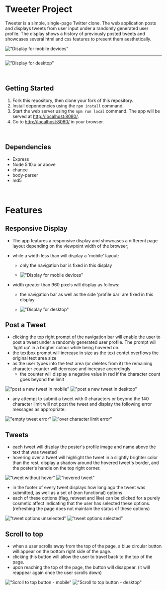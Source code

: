# Tweeter Project

Tweeter is a simple, single-page Twitter clone.
The web application posts and displays tweets from user input under a randomly generated user profile. The display shows a history of previously posted tweets and showcases several html and css features to present them aesthetically.

!["Display for mobile devices"](https://github.com/tmslee/tweeter/tree/master/docs/mobile-view.png)

-----------------------------------------------------------------------------

!["Display for desktop"](https://github.com/tmslee/tweeter/tree/master/docs/desktop-view.png)

<br>

## Getting Started

1. Fork this repository, then clone your fork of this repository.
2. Install dependencies using the `npm install` command.
3. Start the web server using the `npm run local` command. The app will be served at <http://localhost:8080/>.
4. Go to <http://localhost:8080/> in your browser.

<br>

## Dependencies

- Express
- Node 5.10.x or above 
- chance
- body-parser
- md5

<br>

# Features

## Responsive Display
-  The app features a responsive display and showcases a different page layout depending on the viewpoint width of the browser;
  
  - while a width less than will display a 'mobile' layout:
    - only the navigation bar is fixed in this display

    - !["Display for mobile devices"](https://github.com/tmslee/tweeter/tree/master/docs/mobile-view.png)

  - width greater than 960 pixels will display as follows:
    - the navigation bar as well as the side 'profile bar' are fixed in this display

    - !["Display for desktop"](https://github.com/tmslee/tweeter/tree/master/docs/desktop-view.png)

## Post a Tweet
- clicking the top right prompt of the navigation bar will enable the user to post a tweet under a randomly generated user profile. The prompt will 'light up' in a brigher colour while being hovered on.
- the textbox prompt will increase in size as the text contet overflows the original text area size
- as the user types into the text area (or deletes from it) the remaining character counter will decrease and increase accordingly
  - the counter will display a negative value in red if the character count goes beyond the limit

!["post a new tweet in mobile"](https://github.com/tmslee/tweeter/tree/master/docs/mobile-new-tweet.png)
!["post a new tweet in desktop"](https://github.com/tmslee/tweeter/tree/master/docs/desktop-new-tweet.png)

- any attempt to submit a tweet with 0 characters or beyond the 140 character limit will not post the tweet and display the following error messages as appropriate:

!["empty tweet error"](https://github.com/tmslee/tweeter/tree/master/docs/empty-tweet-error.png)
!["over character limit error"](https://github.com/tmslee/tweeter/tree/master/docs/too-long-error.png)

## Tweets
- each tweet will display the poster's profile image and name above the text that was tweeted
- hovering over a tweet will highlight the tweet in a slightly brighter color than the rest, display a shadow around the hovered tweet's border, and the poster's handle on the top right corner.

!["tweet without hover"](https://github.com/tmslee/tweeter/tree/master/docs/tweet-no-hover.png)
!["hovered tweet"](https://github.com/tmslee/tweeter/tree/master/docs/tweet-hover.png)

- in the footer of every tweet displays how long ago the tweet was submitted, as well as a set of (non functional) options
- each of these options (flag, retweet and like) can be clicked for a purely cosmetic affect indicating that the user has selected these options. (refreshing the page does not maintain the status of these options)

!["tweet options unselected"](https://github.com/tmslee/tweeter/tree/master/docs/options-unselected.png)
!["tweet options selected"](https://github.com/tmslee/tweeter/tree/master/docs/options-selected.png)

## Scroll to top
- when a user scrolls away from the top of the page, a blue circular button will appear on the bottom right side of the page.
- clicking this button will allow the user to travel back to the top of the page.
- upon reaching the top of the page, the button will disappear. (it will reappear again once the user scrolls down)

!["Scroll to top button - mobile"](https://github.com/tmslee/tweeter/tree/master/docs/scrollUp-mobile.png)
!["Scroll to top button - desktop"](https://github.com/tmslee/tweeter/tree/master/docs/scrollUp-desktop.png)